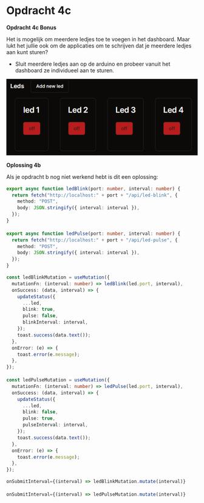 # Opdracht 4c

**Opdracht 4c Bonus**

Het is mogelijk om meerdere ledjes toe te voegen in het dashboard. Maar lukt het jullie ook om de applicaties om te schrijven dat je meerdere ledjes aan kunt sturen?

- Sluit meerdere ledjes aan op de arduino en probeer vanuit het dashboard ze individueel aan te sturen.

![Alt text](image.png)

**Oplossing 4b**

Als je opdracht b nog niet werkend hebt is dit een oplossing:

```ts
export async function ledBlink(port: number, interval: number) {
  return fetch("http://localhost:" + port + "/api/led-blink", {
    method: "POST",
    body: JSON.stringify({ interval: interval }),
  });
}

export async function ledPulse(port: number, interval: number) {
  return fetch("http://localhost:" + port + "/api/led-pulse", {
    method: "POST",
    body: JSON.stringify({ interval: interval }),
  });
}
```

```ts
const ledBlinkMutation = useMutation({
  mutationFn: (interval: number) => ledBlink(led.port, interval),
  onSuccess: (data, interval) => {
    updateStatus({
      ...led,
      blink: true,
      pulse: false,
      blinkInterval: interval,
    });
    toast.success(data.text());
  },
  onError: (e) => {
    toast.error(e.message);
  },
});

const ledPulseMutation = useMutation({
  mutationFn: (interval: number) => ledPulse(led.port, interval),
  onSuccess: (data, interval) => {
    updateStatus({
      ...led,
      blink: false,
      pulse: true,
      pulseInterval: interval,
    });
    toast.success(data.text());
  },
  onError: (e) => {
    toast.error(e.message);
  },
});
```

```ts
onSubmitInterval={(interval) => ledBlinkMutation.mutate(interval)}

onSubmitInterval={(interval) => ledPulseMutation.mutate(interval)}
```
